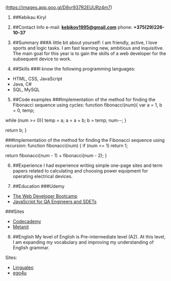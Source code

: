(https://images.app.goo.gl/D8vr937R2EUURz4m7)

1. ##Kebikau Kiryl

2. ##Contact Info
e-mail: **kebikov1995@gmail.com** 
phone: **+375(29)226-10-37**

3. ##Summary
###A little bit about yourself:
I am friendly, active, I love sports and logic tasks.
I am fast learning new, ambitious and inquisitive.
The main goal for this year is to gain the skills of
a web developer for the subsequent device to work.

4. ##Skills
###I know the following programming languages:
* HTML, CSS, JavaScript
* Java, C#
* SQL, MySQL

5. ##Code examples
###Implementation of the method for finding the Fibonacci sequence using cycles:
function fibonacci(num){
  var a = 1, b = 0, temp;

  while (num >= 0){
    temp = a;
    a = a + b;
    b = temp;
    num--;
  }

  return b;
}

###Implementation of the method for finding the Fibonacci sequence using recursion:
function fibonacci(num) {
  if (num <= 1) return 1;

  return fibonacci(num - 1) + fibonacci(num - 2);
}

6. ##Experience
I had experience writing simple one-page sites and term papers related 
to calculating and choosing power equipment for operating electrical devices.

7. ##Education 
###Udemy
* [The Web Developer Bootcamp](https://www.udemy.com/course/the-web-developer-bootcamp/) 
* [JavaScript for QA Engineers and SDETs](https://www.udemy.com/course/javascript-for-qa-engineers-and-sdets/)

###Sites
* [Codecademy](https://www.codecademy.com/)
* [Metanit](https://metanit.com/)

8. ##English
My level of English is Pre-intermediate level (A2). At this level,
I am expanding my vocabulary and improving my understanding of English grammar.

Sites: 
* [Lingualeo](https://lingualeo.com/)
* [ego4u](https://www.ego4u.com/)
